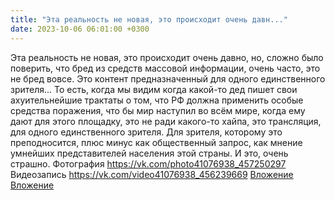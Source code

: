 ```yaml
---
title: "Эта реальность не новая, это происходит очень давн..."
date: 2023-10-06 06:01:00 +0300
---
```


Эта реальность не новая, это происходит очень давно, но, сложно было поверить, что бред из средств массовой информации, очень часто, это не бред вовсе. Это контент предназначенный для одного единственного зрителя...
То есть, когда мы видим когда какой-то дед пишет свои ахуительнейшие трактаты о том, что РФ должна применить особые средства поражения, что бы мир наступил во всём мире, когда ему дают для этого площадку, это не ради какого-то хайпа, это трансляция, для одного единственного зрителя. Для зрителя, которому это преподносится, плюс минус как общественный запрос, как мнение умнейших представителей населения этой страны.
И это, очень страшно.
Фотография
<a class="vk-attach" href="https://vk.com/photo41076938_457250297">https://vk.com/photo41076938_457250297</a>
Видеозапись
<a class="vk-attach" href="https://vk.com/video41076938_456239669">https://vk.com/video41076938_456239669</a>
<a class="vk-attach" href="https://vk.com/photo41076938_457250297">Вложение</a>
<a class="vk-attach" href="https://vk.com/video41076938_456239669">Вложение</a>
